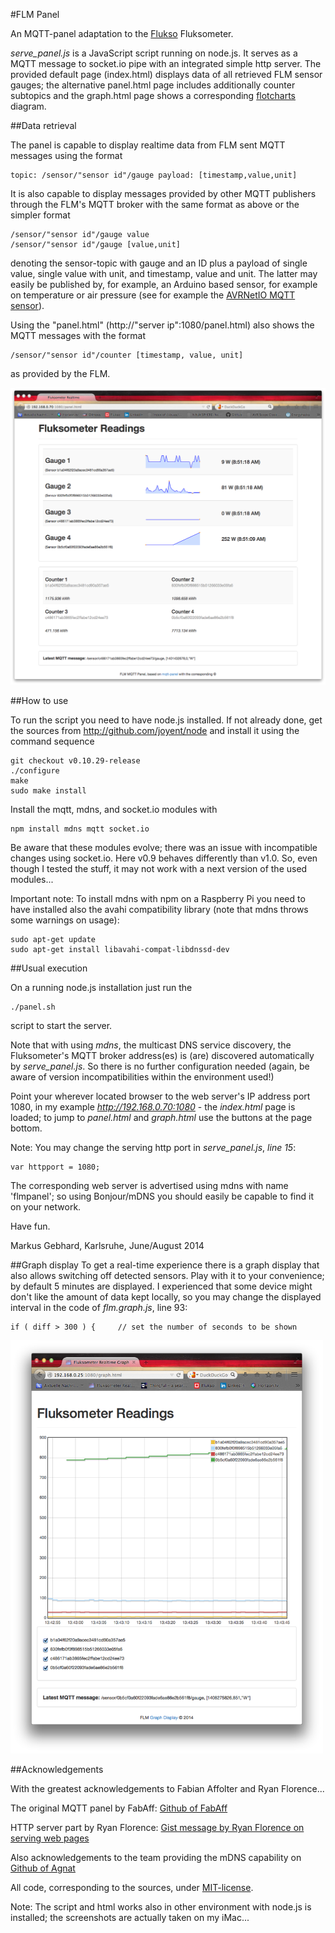 #FLM Panel

An MQTT-panel adaptation to the [Flukso](http://www.flukso.net) Fluksometer.

*serve_panel.js* is a JavaScript script running on node.js. It serves as a MQTT message to socket.io pipe with an integrated simple http server. The provided default page (index.html) displays data of all retrieved FLM sensor gauges; the alternative panel.html page includes additionally counter subtopics and the graph.html page shows a corresponding [flotcharts](http://flotcharts.org) diagram.

##Data retrieval

The panel is capable to display realtime data from FLM sent MQTT messages using the format

	topic: /sensor/"sensor id"/gauge payload: [timestamp,value,unit]

It is also capable to display messages provided by other MQTT publishers through the FLM's MQTT broker with the same format as above or the simpler format

	/sensor/"sensor id"/gauge value
	/sensor/"sensor id"/gauge [value,unit]

denoting the sensor-topic with gauge and an ID plus a payload of single value, single value with unit, and timestamp, value and unit. The latter may easily be published by, for example, an Arduino based sensor, for example on temperature or air pressure (see for example the [AVRNetIO MQTT sensor](https://github.com/gebhardm/energyhacks/tree/master/AVRNetIOduino/AVRNetIO_MQTT)).

Using the "panel.html" (http://"server ip":1080/panel.html) also shows the MQTT messages with the format

	/sensor/"sensor id"/counter [timestamp, value, unit]

as provided by the FLM.

<img src="FLM_panel_w_counter.png" alt="FLM with Counters" width=600>

##How to use

To run the script you need to have node.js installed. If not already done, get the sources from http://github.com/joyent/node and install it using the command sequence
	
	git checkout v0.10.29-release
	./configure
	make
	sudo make install

Install the mqtt, mdns, and socket.io modules with

	npm install mdns mqtt socket.io

Be aware that these modules evolve; there was an issue with incompatible changes using socket.io. Here v0.9 behaves differently than v1.0. So, even though I tested the stuff, it may not work with a next version of the used modules...

Important note: To install mdns with npm on a Raspberry Pi you need to have installed also the avahi compatibility library (note that mdns  throws some warnings on usage):

	sudo apt-get update
	sudo apt-get install libavahi-compat-libdnssd-dev

##Usual execution

On a running node.js installation just run the 

	./panel.sh 

script to start the server. 

Note that with using *mdns*, the multicast DNS service discovery, the Fluksometer's MQTT broker address(es) is (are) discovered automatically by *serve_panel.js*. So there is no further configuration needed (again, be aware of version incompatibilities within the environment used!)

Point your wherever located browser to the web server's IP address port 1080, in my example *http://192.168.0.70:1080* - the *index.html* page is loaded; to jump to *panel.html* and *graph.html* use the buttons at the page bottom.

Note: You may change the serving http port in *serve_panel.js*, *line 15*:

	var httpport = 1080;

The corresponding web server is advertised using mdns with name 'flmpanel'; so using Bonjour/mDNS you should easily be capable to find it on your network. 

Have fun.

Markus Gebhard, Karlsruhe, June/August 2014

##Graph display
To get a real-time experience there is a graph display that also allows switching off detected sensors. Play with it to your convenience; by default 5 minutes are displayed. I experienced that some device might don't like the amount of data kept locally, so you may change the displayed interval in the code of *flm.graph.js*, line 93:

	if ( diff > 300 ) {		// set the number of seconds to be shown

<img src="FLM_graph.png" alt="FLM graph" width=500>

##Acknowledgements

With the greatest acknowledgements to Fabian Affolter and Ryan Florence...

The original MQTT panel by FabAff: [Github of FabAff](https://github.com/fabaff/mqtt-panel)

HTTP server part by Ryan Florence: [Gist message by Ryan Florence on serving web pages](https://gist.github.com/rpflorence/701407)

Also acknowledgements to the team providing the mDNS capability
on [Github of Agnat](https://github.com/agnat/node_mdns)

All code, corresponding to the sources, under [MIT-license](http://mit-license.org/).

Note: The script and html works also in other environment with node.js is installed; the screenshots are actually taken on my iMac...